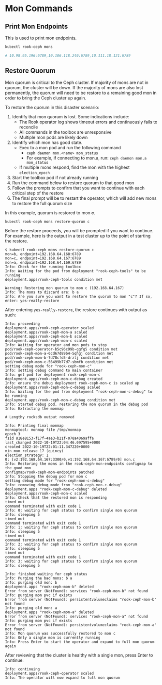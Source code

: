 # Mon Commands

## Print Mon Endpoints

This is used to print mon endpoints.

```bash
kubectl rook-ceph mons

# 10.98.95.196:6789,10.106.118.240:6789,10.111.18.121:6789
```

## Restore Quorum

Mon quorum is critical to the Ceph cluster. If majority of mons are not in quorum,
the cluster will be down. If the majority of mons are also lost permanently,
the quorum will need to be restore to a remaining good mon in order to bring
the Ceph cluster up again.

To restore the quorum in this disaster scenario:

1. Identify that mon quorum is lost. Some indications include:
   - The Rook operator log shows timeout errors and continuously fails to reconcile
   - All commands in the toolbox are unresponsive
   - Multiple mon pods are likely down
2. Identify which mon has good state.
   - Exec to a mon pod and run the following command
     - `ceph daemon mon.<name> mon_status`
     - For example, if connecting to mon.a, run: `ceph daemon mon.a mon_status`
   - If multiple mons respond, find the mon with the highest `election_epoch`
3. Start the toolbox pod if not already running
4. Run the command below to restore quorum to that good mon
5. Follow the prompts to confirm that you want to continue with each critical step of the restore
6. The final prompt will be to restart the operator, which will add new mons to restore the full quorum size

In this example, quorum is restored to mon **c**.

```bash
kubectl rook-ceph mons restore-quorum c
```

Before the restore proceeds, you will be prompted if you want to continue.
For example, here is the output in a test cluster up to the point of starting the restore.

```
$ kubectl rook-ceph mons restore-quorum c
mon=b, endpoint=192.168.64.168:6789
mon=c, endpoint=192.168.64.167:6789
mon=a, endpoint=192.168.64.169:6789
Info: Check for the running toolbox
Info: Waiting for the pod from deployment "rook-ceph-tools" to be running
deployment.apps/rook-ceph-tools condition met

Warning: Restoring mon quorum to mon c (192.168.64.167)
Info: The mons to discard are: b a
Info: Are you sure you want to restore the quorum to mon "c"? If so, enter: yes-really-restore
```

After entering `yes-really-restore`, the restore continues with output as such:

```
Info: proceeding
deployment.apps/rook-ceph-operator scaled
deployment.apps/rook-ceph-mon-a scaled
deployment.apps/rook-ceph-mon-b scaled
deployment.apps/rook-ceph-mon-c scaled
Info: Waiting for operator and mon pods to stop
pod/rook-ceph-operator-b5c96c99b-ggfg5 condition met
pod/rook-ceph-mon-a-6cd67d89b4-5qhgj condition met
pod/rook-ceph-mon-b-7d78cfd5-drztj condition met
pod/rook-ceph-mon-c-56499b77d7-sbmfb condition met
setting debug mode for "rook-ceph-mon-c"
Info: setting debug command to main container
Info: get pod for deployment rook-ceph-mon-c
deployment.apps/rook-ceph-mon-c-debug created
Info: ensure the debug deployment rook-ceph-mon-c is scaled up
deployment.apps/rook-ceph-mon-c-debug scaled
Info: Waiting for the pod from deployment "rook-ceph-mon-c-debug" to be running
deployment.apps/rook-ceph-mon-c-debug condition met
Info: Started debug pod, restoring the mon quorum in the debug pod
Info: Extracting the monmap

# Lengthy rocksdb output removed

Info: Printing final monmap
monmaptool: monmap file /tmp/monmap
epoch 3
fsid 818e8153-f17f-4ae3-b21f-078a4069affa
last_changed 2022-10-19T22:04:46.097595+0000
created 2022-10-19T22:01:11.347220+0000
min_mon_release 17 (quincy)
election_strategy: 1
0: [v2:192.168.64.167:3300/0,v1:192.168.64.167:6789/0] mon.c
Info: Restoring the mons in the rook-ceph-mon-endpoints configmap to the good mon
configmap/rook-ceph-mon-endpoints patched
Info: Stopping the debug pod for mon c
setting debug mode for "rook-ceph-mon-c-debug"
Info: removing debug mode from "rook-ceph-mon-c-debug"
deployment.apps "rook-ceph-mon-c-debug" deleted
deployment.apps/rook-ceph-mon-c scaled
Info: Check that the restored mon is responding
timed out
command terminated with exit code 1
Info: 0: waiting for ceph status to confirm single mon quorum
Info: sleeping 5
timed out
command terminated with exit code 1
Info: 1: waiting for ceph status to confirm single mon quorum
Info: sleeping 5
timed out
command terminated with exit code 1
Info: 2: waiting for ceph status to confirm single mon quorum
Info: sleeping 5
timed out
command terminated with exit code 1
Info: 3: waiting for ceph status to confirm single mon quorum
Info: sleeping 5

Info: finished waiting for ceph status
Info: Purging the bad mons: b a
Info: purging old mon: b
deployment.apps "rook-ceph-mon-b" deleted
Error from server (NotFound): services "rook-ceph-mon-b" not found
Info: purging mon pvc if exists
Error from server (NotFound): persistentvolumeclaims "rook-ceph-mon-b" not found
Info: purging old mon: a
deployment.apps "rook-ceph-mon-a" deleted
Error from server (NotFound): services "rook-ceph-mon-a" not found
Info: purging mon pvc if exists
Error from server (NotFound): persistentvolumeclaims "rook-ceph-mon-a" not found
Info: Mon quorum was successfully restored to mon c
Info: Only a single mon is currently running
Info: Press Enter to start the operator and expand to full mon quorum again
```

After reviewing that the cluster is healthy with a single mon, press Enter to continue:

```
Info: continuing
deployment.apps/rook-ceph-operator scaled
Info: The operator will now expand to full mon quorum
```

